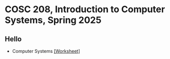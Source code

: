 # COSC 208, Introduction to Computer Systems, Spring 2025


## Hello
* Computer Systems [[Worksheet]](00_hello-systems.worksheet.html)
